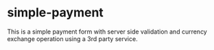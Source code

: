 # simple-payment
This is a simple payment form with server side validation and currency exchange operation using a 3rd party service.
